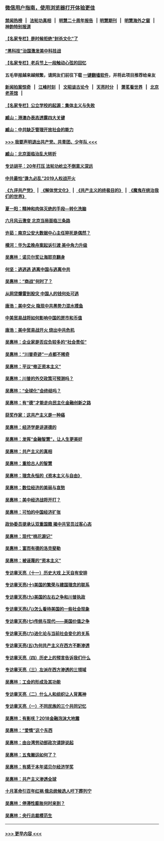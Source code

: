 ### [微信用户指南，使用浏览器打开体验更佳](https://github.com/gfw-breaker/banned-news1/blob/master/indexes/wechat-guide.md?t=0)
#### [禁闻热榜](热点新闻.md?t=0)  &nbsp;&nbsp;|&nbsp;&nbsp; [法轮功真相](https://github.com/gfw-breaker/truth/blob/master/README.md?t=0) &nbsp;&nbsp;|&nbsp;&nbsp; [明慧二十周年报告](https://github.com/gfw-breaker/mh-reports/blob/master/README.md?t=0) &nbsp;&nbsp;|&nbsp;&nbsp;[明慧期刊](https://github.com/gfw-breaker/mh-qikan) &nbsp;&nbsp;|&nbsp;&nbsp; [明慧海外之窗](https://github.com/gfw-breaker/mh-news/blob/master/README.md?t=0) &nbsp;&nbsp;|&nbsp;&nbsp; [神韵特别报道](https://github.com/gfw-breaker/mh-news/blob/master/shenyun.md?t=0)
#### [【名家专栏】是时候拒绝“封杀文化”了](../pages/nsc423/n11814093.md?t=02111833) 
#### [“黑科技”治国激发美中科技战](../pages/nsc423/n11638056.md?t=02111833) 
#### [【名家专栏】老兵节上一段触动心弦的回忆](../pages/nsc423/n11646016.md?t=02111833) 
#### 五毛举报越来越频繁，请网友们前往下载 [一键翻墙软件](https://github.com/gfw-breaker/ssr-accounts)，并将此项目推荐给亲友
#### [新闻拍案惊奇](https://github.com/gfw-breaker/banned-news1/blob/master/pages/link4.md) &nbsp;&nbsp;|&nbsp;&nbsp; [江峰时刻](https://github.com/gfw-breaker/banned-news1/blob/master/pages/link4.md) &nbsp;&nbsp;|&nbsp;&nbsp; [文昭谈古论今](https://github.com/gfw-breaker/banned-news1/blob/master/pages/link4.md) &nbsp;&nbsp;|&nbsp;&nbsp; [天亮时分](https://github.com/gfw-breaker/banned-news1/blob/master/pages/link4.md) &nbsp;&nbsp;|&nbsp;&nbsp; [萧茗看世界](https://github.com/gfw-breaker/banned-news1/blob/master/pages/link4.md) &nbsp;&nbsp;|&nbsp;&nbsp; [北京老茶馆](https://github.com/gfw-breaker/banned-news1/blob/master/pages/link4.md) &nbsp;&nbsp;|&nbsp;&nbsp; 
#### [【名家专栏】公立学校的起源：集体主义与失败](../pages/nsc423/n11601833.md?t=02111833) 
#### [臧山：港澳办表态透露四大关键](../pages/nsc423/n11421628.md?t=02111833) 
#### [臧山：中共缺乏管理开放社会的能力](../pages/nsc423/n11407457.md?t=02111833) 
#### [>>> 我要声明退出共产党、共青团、少年队 <<<](https://github.com/begood0513/goodnews/blob/master/quit/letter.md) 
#### [臧山：北京面临治乱大转折](../pages/nsc423/n11406895.md?t=02111833) 
#### [专访胡平：20年打压 法轮功屹立不倒意义深远](../pages/nsc423/n11398800.md?t=02111833) 
#### [中共最怕“逢九必乱”2019人权战开火](../pages/nsc423/n11385248.md?t=02111833) 
#### [《九评共产党》](https://github.com/begood0513/9ping.md/blob/master/README.md) &nbsp;|&nbsp; [《解体党文化》](../../../../jtdwh.md/blob/master/README.md)  &nbsp;|&nbsp; [《共产主义的终极目的》](../../../../gczydzjmd.md/blob/master/README.md) &nbsp;|&nbsp; [《魔鬼在统治我们的世界》](../../../../mgztzwmdsj.md/blob/master/README.md) 
#### [夏一阳：精神和肉体灭绝的手段—转化洗脑](../pages/nsc423/n11368250.md?t=02111833) 
#### [六月风云激变 北京当局面临三条路](../pages/nsc423/n11313668.md?t=02111833) 
#### [许茹：南京公安大数据中心主任猝死是偶然？](../pages/nsc423/n11064744.md?t=02111833) 
#### [横河：华为孟晚舟案起诉引渡 美中角力升级](../pages/nsc423/n11027230.md?t=02111833) 
#### [吴惠林：诺贝尔奖让海耶克翻身](../pages/nsc423/n10890049.md?t=02111833) 
#### [何坚：逃逃逃 逃离中国与逃离中共](../pages/nsc423/n10592891.md?t=02111833) 
#### [吴惠林：“商战”何时了？](../pages/nsc423/n10573558.md?t=02111833) 
#### [从网贷爆雷到股灾 中国人的钱何处可逃](../pages/nsc423/n10572800.md?t=02111833) 
#### [唐浩：美中交火 隐现中共黑势力混水摸鱼](../pages/nsc423/n10544040.md?t=02111833) 
#### [中美贸易战将如何影响中国的房市和币值](../pages/nsc423/n10543697.md?t=02111833) 
#### [唐浩：美中贸易战开火 烧出中共危机](../pages/nsc423/n10540126.md?t=02111833) 
#### [吴惠林：企业家是否应负较多的“社会责任”](../pages/nsc423/n10535022.md?t=02111833) 
#### [吴惠林：“川普奇迹”一点都不稀奇](../pages/nsc423/n10512808.md?t=02111833) 
#### [吴惠林：平议“修正资本主义”](../pages/nsc423/n10495724.md?t=02111833) 
#### [吴惠林：川普的外交政策可预测吗？](../pages/nsc423/n10462387.md?t=02111833) 
#### [吴惠林：“全球化”会终结吗？](../pages/nsc423/n10452838.md?t=02111833) 
#### [吴惠林：有“德”才能走向民主化金融创新之路](../pages/nsc423/n10432292.md?t=02111833) 
#### [获奖作家：这共产主义是一种癌](../pages/nsc423/n10431541.md?t=02111833) 
#### [吴惠林：经济学是讲道德的](../pages/nsc423/n10398014.md?t=02111833) 
#### [吴惠林：发挥“金融智慧”，让人生更美好](../pages/nsc423/n10375019.md?t=02111833) 
#### [吴惠林：共产主义的真相](../pages/nsc423/n10351394.md?t=02111833) 
#### [吴惠林：重拾古人的智慧](../pages/nsc423/n10337691.md?t=02111833) 
#### [吴惠林：理念永恒的《资本主义与自由》](../pages/nsc423/n10316274.md?t=02111833) 
#### [吴惠林：数位经济的美丽与哀愁](../pages/nsc423/n10292946.md?t=02111833) 
#### [吴惠林：美中经济战将开打？](../pages/nsc423/n10258825.md?t=02111833) 
#### [吴惠林：可怕的中国经济扩张](../pages/nsc423/n10219147.md?t=02111833) 
#### [政协委员提承认双重国籍 揭中共官员过客心态](../pages/nsc423/n10208809.md?t=02111833) 
#### [吴惠林：现代“桃花源记”](../pages/nsc423/n10185234.md?t=02111833) 
#### [吴惠林：富而有德的洛克斐勒](../pages/nsc423/n10142264.md?t=02111833) 
#### [吴惠林：被诬蔑的“资本主义”](../pages/nsc423/n10124816.md?t=02111833) 
#### [专访章天亮（十一）历史大戏 上天自有安排](../pages/nsc423/n10094905.md?t=02111833) 
#### [专访章天亮(十)美国的繁荣与建国理念的联系](../pages/nsc423/n10094899.md?t=02111833) 
#### [专访章天亮(九)美国的左右之争和川普执政](../pages/nsc423/n10094889.md?t=02111833) 
#### [专访章天亮(八)怎么看待美国的一些社会现象](../pages/nsc423/n10094857.md?t=02111833) 
#### [专访章天亮(七)传统与现代——美国价值之争](../pages/nsc423/n10093140.md?t=02111833) 
#### [专访章天亮(六)进化论与当前社会变化的关系](../pages/nsc423/n10092036.md?t=02111833) 
#### [专访章天亮(五)为何共产主义在西方不断渗透](../pages/nsc423/n10083620.md?t=02111833) 
#### [专访章天亮（四）历史上的预言告诉我们什么](../pages/nsc423/n10083606.md?t=02111833) 
#### [专访章天亮（三）左派在西方渗透的三领域](../pages/nsc423/n10081115.md?t=02111833) 
#### [吴惠林：工会的形成及其功能](../pages/nsc423/n10080633.md?t=02111833) 
#### [专访章天亮（二）什么人和组织让人背离神](../pages/nsc423/n10076637.md?t=02111833) 
#### [专访章天亮（一）不同民族的三个共同记忆](../pages/nsc423/n10074188.md?t=02111833) 
#### [吴惠林：有影呒？2018金融泡沫大地震](../pages/nsc423/n10040534.md?t=02111833) 
#### [吴惠林：“爱情”这个东西](../pages/nsc423/n10019423.md?t=02111833) 
#### [吴惠林：由台湾劳动部政次请辞说起](../pages/nsc423/n9979679.md?t=02111833) 
#### [吴惠林：五鬼搬运如何了？](../pages/nsc423/n9925338.md?t=02111833) 
#### [吴惠林：有感于本年诺贝尔经济学奖](../pages/nsc423/n9871883.md?t=02111833) 
#### [吴惠林：共产主义渗透全球](../pages/nsc423/n9812748.md?t=02111833) 
#### [十月革命引百年红祸 俄总统候选人吁下葬列宁](../pages/nsc423/n9810182.md?t=02111833) 
#### [吴惠林：停滞性膨胀何时来到？](../pages/nsc423/n9764136.md?t=02111833) 
#### [吴惠林：央行总裁模范生](../pages/nsc423/n9728134.md?t=02111833) 

----
#### [ >>> 更早内容 <<< ](../indexes/nsc423-earlier.md)
